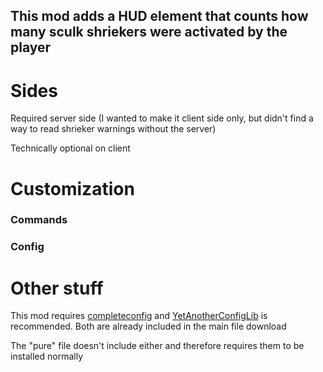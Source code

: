 ## This mod adds a HUD element that counts how many sculk shriekers were activated by the player

# Sides
Required server side (I wanted to make it client side only, but didn't find a way to read shrieker warnings without the server)

Technically optional on client

# Customization
### Commands
### Config

# Other stuff
This mod requires [completeconfig](https://beta.curseforge.com/minecraft/mc-mods/completeconfig) and [YetAnotherConfigLib](https://curseforge.com/minecraft/mc-mods/yacl) is recommended. Both are already included in the main file download

The "pure" file doesn't include either and therefore requires them to be installed normally